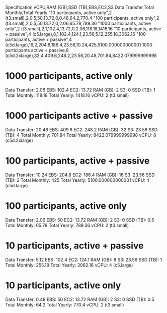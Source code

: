 ﻿Specification,vCPU,RAM (GB),SSD (TB),EBS,EC2,S3,Data Transfer,Total Monthly,Total Yearly
"10 participants, active only",2 (t3.small),2,0.5,50,13.72,0,0.48,64.2,770.4
"100 participants, active only",2 (t3.small),2,0.5,50,13.72,0,2.06,65.78,789.36
"1000 participants, active only",2 (t3.small),2,1,102.4,13.72,0,2.06,118.18,1418.16
"10 participants, active + passive",4 (c5.large),8,1,102.4,124.1,23.56,5.12,255.18,3062.16
"100 participants, active + passive",4 (c5d.large),16,2,204.8,186.4,23.56,10.24,425,5100.000000000001
1000 participants active + passive,8 (c5d.2xlarge),32,4,409.6,248.2,23.56,20.48,701.84,8422.079999999998



# 1000 participants, active only

Data Transfer: 2.06
EBS: 102.4
EC2: 13.72
RAM (GB): 2
S3: 0
SSD (TB): 1
Total Monthly: 118.18
Total Yearly: 1418.16
vCPU: 2 (t3.small)

# 1000 participants active + passive

Data Transfer: 20.48
EBS: 409.6
EC2: 248.2
RAM (GB): 32
S3: 23.56
SSD (TB): 4
Total Monthly: 701.84
Total Yearly: 8422.079999999998
vCPU: 8 (c5d.2xlarge)

# 100 participants, active + passive

Data Transfer: 10.24
EBS: 204.8
EC2: 186.4
RAM (GB): 16
S3: 23.56
SSD (TB): 2
Total Monthly: 425
Total Yearly: 5100.000000000001
vCPU: 4 (c5d.large)

# 100 participants, active only

Data Transfer: 2.06
EBS: 50
EC2: 13.72
RAM (GB): 2
S3: 0
SSD (TB): 0.5
Total Monthly: 65.78
Total Yearly: 789.36
vCPU: 2 (t3.small)

# 10 participants, active + passive

Data Transfer: 5.12
EBS: 102.4
EC2: 124.1
RAM (GB): 8
S3: 23.56
SSD (TB): 1
Total Monthly: 255.18
Total Yearly: 3062.16
vCPU: 4 (c5.large)

# 10 participants, active only

Data Transfer: 0.48
EBS: 50
EC2: 13.72
RAM (GB): 2
S3: 0
SSD (TB): 0.5
Total Monthly: 64.2
Total Yearly: 770.4
vCPU: 2 (t3.small)